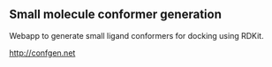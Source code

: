 ## Small molecule conformer generation
Webapp to generate small ligand conformers for docking using RDKit.

http://confgen.net
